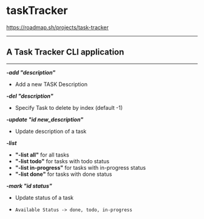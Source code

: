 # taskTracker

https://roadmap.sh/projects/task-tracker

****
## A Task Tracker CLI application
****

_**-add "description"**_

* Add a new TASK Description

_**-del "description"**_

* Specify Task to delete by index (default -1)

_**-update "id new_description"**_

* Update description of a task 

_**-list**_
* **"-list all"** for all tasks
* **"-list todo"** for tasks with todo status
* **"-list in-progress"** for tasks with in-progress status
* **"-list done"** for tasks with done status

_**-mark "id status"**_

* Update status of a task 

* `Available Status -> done, todo, in-progress`

